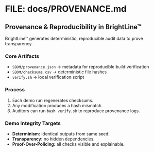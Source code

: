 # FILE: docs/PROVENANCE.md
## Provenance & Reproducibility in BrightLine™

BrightLine™ generates deterministic, reproducible audit data to prove transparency.

### Core Artifacts
- `SBOM/provenance.json` → metadata for reproducible build verification  
- `SBOM/checksums.csv` → deterministic file hashes  
- `verify.sh` → local verification script  

### Process
1. Each demo run regenerates checksums.
2. Any modification produces a hash mismatch.
3. Auditors can run `bash verify.sh` to reproduce provenance logs.

### Demo Integrity Targets
- **Determinism:** identical outputs from same seed.
- **Transparency:** no hidden dependencies.
- **Proof-Over-Policing:** all checks visible and explainable.
